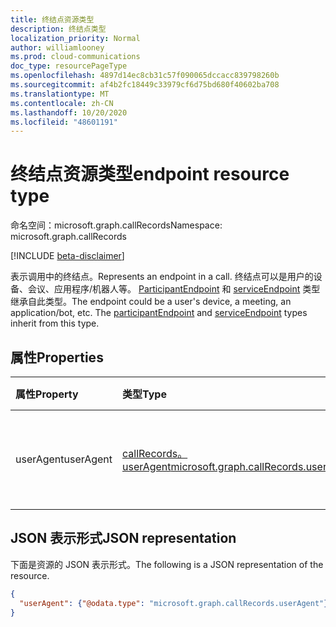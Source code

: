 ```yaml
---
title: 终结点资源类型
description: 终结点类型
localization_priority: Normal
author: williamlooney
ms.prod: cloud-communications
doc_type: resourcePageType
ms.openlocfilehash: 4897d14ec8cb31c57f090065dccacc839798260b
ms.sourcegitcommit: af4b2fc18449c33979cf6d75bd680f40602ba708
ms.translationtype: MT
ms.contentlocale: zh-CN
ms.lasthandoff: 10/20/2020
ms.locfileid: "48601191"
---
```

# <a name="endpoint-resource-type"></a><span data-ttu-id="3d414-103">终结点资源类型</span><span class="sxs-lookup"><span data-stu-id="3d414-103">endpoint resource type</span></span>

<span data-ttu-id="3d414-104">命名空间：microsoft.graph.callRecords</span><span class="sxs-lookup"><span data-stu-id="3d414-104">Namespace: microsoft.graph.callRecords</span></span>

[!INCLUDE [beta-disclaimer](../../includes/beta-disclaimer.md)]

<span data-ttu-id="3d414-105">表示调用中的终结点。</span><span class="sxs-lookup"><span data-stu-id="3d414-105">Represents an endpoint in a call.</span></span> <span data-ttu-id="3d414-106">终结点可以是用户的设备、会议、应用程序/机器人等。 [ParticipantEndpoint](callrecords-participantendpoint.md) 和 [serviceEndpoint](callrecords-serviceendpoint.md) 类型继承自此类型。</span><span class="sxs-lookup"><span data-stu-id="3d414-106">The endpoint could be a user's device, a meeting, an application/bot, etc. The [participantEndpoint](callrecords-participantendpoint.md) and [serviceEndpoint](callrecords-serviceendpoint.md) types inherit from this type.</span></span>

## <a name="properties"></a><span data-ttu-id="3d414-107">属性</span><span class="sxs-lookup"><span data-stu-id="3d414-107">Properties</span></span>

| <span data-ttu-id="3d414-108">属性</span><span class="sxs-lookup"><span data-stu-id="3d414-108">Property</span></span>     | <span data-ttu-id="3d414-109">类型</span><span class="sxs-lookup"><span data-stu-id="3d414-109">Type</span></span>        | <span data-ttu-id="3d414-110">说明</span><span class="sxs-lookup"><span data-stu-id="3d414-110">Description</span></span> |
|:-------------|:------------|:------------|
|<span data-ttu-id="3d414-111">userAgent</span><span class="sxs-lookup"><span data-stu-id="3d414-111">userAgent</span></span>|[<span data-ttu-id="3d414-112">callRecords。 userAgent</span><span class="sxs-lookup"><span data-stu-id="3d414-112">microsoft.graph.callRecords.userAgent</span></span>](callrecords-useragent.md)|<span data-ttu-id="3d414-113">此终结点报告的用户代理。</span><span class="sxs-lookup"><span data-stu-id="3d414-113">User-agent reported by this endpoint.</span></span>|

## <a name="json-representation"></a><span data-ttu-id="3d414-114">JSON 表示形式</span><span class="sxs-lookup"><span data-stu-id="3d414-114">JSON representation</span></span>

<span data-ttu-id="3d414-115">下面是资源的 JSON 表示形式。</span><span class="sxs-lookup"><span data-stu-id="3d414-115">The following is a JSON representation of the resource.</span></span>

<!-- {
  "blockType": "resource",
  "optionalProperties": [

  ],
  "@odata.type": "microsoft.graph.callRecords.endpoint",
  "baseType": null
}-->

```json
{
  "userAgent": {"@odata.type": "microsoft.graph.callRecords.userAgent"}
}
```

<!-- uuid: 16cd6b66-4b1a-43a1-adaf-3a886856ed98
2019-02-04 14:57:30 UTC -->
<!-- {
  "type": "#page.annotation",
  "description": "endpoint resource",
  "keywords": "",
  "section": "documentation",
  "tocPath": ""
}-->

